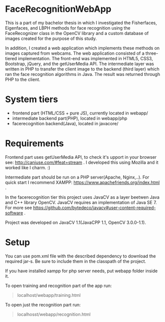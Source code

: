 ﻿# FaceRecognitionWebApp

This is a part of my bachelor thesis in which I investigated the Fisherfaces, Eigenfaces, and LBPH methods for face recognition using the FaceRecognizer class in the OpenCV library and a custom database of images created for the purpose of this study. 

In addition, I created a web application which implements these methods on images captured from webcams. The web application consisted of a three-tiered implementation. The front-end was implemented in HTML5, CSS3, Bootstrap, jQuery, and the getUserMedia API. The intermediate layer was written in PHP to transfer the client image to the backend (third layer) which ran the face recognition algorithms in Java. The result was returned through PHP to the client.

# System tiers

  - frontend part (HTML/CSS + pure JS), currently located in webapp/
  - intermediate backend part(PHP), located in webapp/php
  - facerecognition backend(Java), located in javacore/

# Requirements

Frontend part uses getUserMedia API, to check it's upport in your browser see: http://caniuse.com/#feat=stream . I developed this using Mozilla and it worked like I charm. :)

Intermediate part should be run on a PHP server(Apache, Nginx,..). For quick start I recommend XAMPP: https://www.apachefriends.org/index.html .

In the facerecognition tier this project uses JavaCV as a layer beetwen Java and C++ library OpenCV. JavaCV requires an implementation of Java SE 7. For more see https://github.com/bytedeco/javacv#user-content-required-software .

Project was developed on JavaCV 1.1(JavaCPP 1.1, OpenCV 3.0.0-1.1). 

# Setup

You can use pom.xml file with the described dependency to download the required jar-s. Be sure to include them in the classpath of the project. 


If you have installed xampp for php server needs, put webapp folder inside it.

To open training and recognition part of the app run:
> localhost/webapp/training.html

To open just the recognition part run:
> localhosst/webapp/recognition.html
